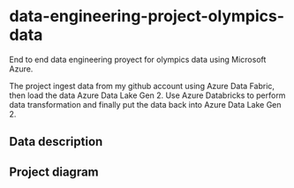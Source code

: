 # data-engineering-project-olympics-data
End to end data engineering proyect for olympics data using Microsoft Azure.

The project ingest data from my github account using Azure Data Fabric, then load the data Azure Data Lake Gen 2. Use Azure Databricks to perform data transformation and finally put the data back into Azure Data Lake Gen 2.

## Data description

## Project diagram

